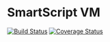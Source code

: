 # SmartScript VM

[![Build Status](https://travis-ci.org/harpagon210/typescript-vm.svg?branch=master)](https://travis-ci.org/harpagon210/typescript-vm) [![Coverage Status](https://coveralls.io/repos/github/harpagon210/typescript-vm/badge.svg?branch=master)](https://coveralls.io/github/harpagon210/typescript-vm?branch=master)